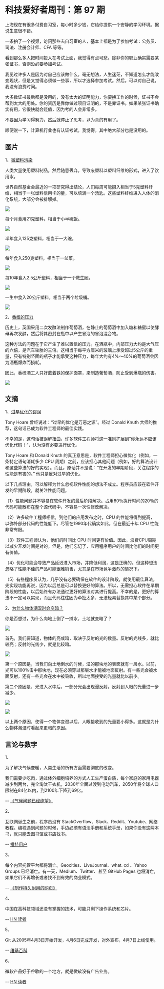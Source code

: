 # 科技爱好者周刊：第 97 期

上海现在有很多付费自习室，每小时多少钱，它给你提供一个安静的学习环境。据说生意很不错。

一条拍了一个视频，访问那些去自习室的人，基本上都是为了参加考试：公务员、司法、注册会计师、CFA 等等。

看到那么多人把时间投入在考试上面，我觉得有点可悲。除非你的职业确实需要某张证书，否则没必要参加考试。

我见过许多人是因为对自己应该做什么，毫无想法，人生迷茫，不知道怎么才能改变现状，但是又觉得必须做一些事，所以才选择参加考试。然后，可以对自己说，我没有浪费时间。

大多数证书最后都是没用的，没有太大的证明能力，你要换工作的时候，证书不会帮到太大的用处。你的资历是靠你做过项目证明的，不是靠证书。如果某张证书确实有用，它很快就会贬值，因为考的人会非常多。

不要因为学习得努力，然后就停止了思考，以为真的有用了。

顺便说一下，计算机行业也有认证考试，我觉得，其中绝大部分也是没用的。

## 图片

1、[微塑料污染](https://graphics.reuters.com/ENVIRONMENT-PLASTIC/0100B4TF2MQ/index.html)

人类大量使用塑料制品，然后随意丢弃，导致废塑料以塑料纤维的形式，进入了饮用水。

世界自然基金会最近的一项研究得出结论，人们每周可能摄入相当于5克塑料纤维，相当于一张塑料信用卡的量，可以填满一个汤匙。这些塑料纤维进入人体的消化系统，大部分会被排解掉。

![](https://www.wangbase.com/blogimg/asset/202001/bg2020010105.jpg)

每个月食用21克塑料，相当于小半碗饭。

![](https://www.wangbase.com/blogimg/asset/202001/bg2020010106.jpg)

半年食入125克塑料，相当于一大碗。

![](https://www.wangbase.com/blogimg/asset/202001/bg2020010107.jpg)

每年食入250克塑料，相当于一盆菜。

![](https://www.wangbase.com/blogimg/asset/202001/bg2020010108.jpg)

每10年食入2.5公斤塑料，相当于一个救生圈。

![](https://www.wangbase.com/blogimg/asset/202001/bg2020010109.jpg)

一生中食入20公斤塑料，相当于两个垃圾桶。

![](https://www.wangbase.com/blogimg/asset/202001/bg2020010110.jpg)

2、[香槟的压力](https://www.atlasobscura.com/articles/history-of-champagne)

历史上，英国采用二次发酵法制作葡萄酒，在静止的葡萄酒中加入糖和糖蜜以使酵母再次发酵，然后将其密封在瓶中以产生冒泡的冒泡混合物。

这种方法的问题在于它产生了难以置信的压力。在酒瓶中，内部压力大约是大气压的六倍，是汽车轮胎的三倍。这相当于每平方厘米的玻璃上承受超过5公斤的重量，只有特别坚固的瓶子才能承受这种压力，每年大约有4%～40%的葡萄酒会因为酒瓶爆炸而损耗。

因此，香槟酒工人只好戴着铁的保护面罩，来制造葡萄酒，防止受到爆瓶的伤害。

![](https://www.wangbase.com/blogimg/asset/202001/bg2020010607.jpg)

## 文摘

1、[过早优化的谬误](https://ubiquity.acm.org/article.cfm?id=1513451)

Tony Hoare 曾经说过：“过早的优化是万恶之源”。经过 Donald Knuth 大师的推荐，这句话已成为软件工程师的最佳实践。

不幸的是，这句话被误解扭曲，许多软件工程师将这一准则扩展到“你永远不应该优化代码！”，认为没有必要进行优化。

Tony Hoare 和 Donald Knuth 的真正意思是，软件工程师担心微优化（例如，一条特定语句消耗多少 CPU 周期）之前，应该担心其他问题（例如，好的算法设计和这些算法的好的实现）。而且，原话并不是说：“在开发的早期阶段，关注程序的性能是有害的。” 他只是反对过早的优化。

以下几点理由，可以解释为什么忽视软件性能的想法不成立。程序员应该在软件开发的早期阶段，就关注性能问题。

（1）性能问题并不容易在软件开发的最后阶段解决。占用80％执行时间的20％的代码可能散布在整个源代码中，不容易一次性修改解决。

（2）许多软件工程师相信，到他们的应用发布之时，CPU 的性能将得到提高，以弥补部分代码的性能低下。尽管在1990年代确实如此，但在最近十年 CPU 性能非常有限。

（3）软件工程师认为，他们的时间比 CPU 时间更有价值。因此，浪费CPU周期以减少开发时间是对的。但是，他们忘记了，应用程序用户的时间比他们的时间更有价值。

（4）优化可能会导致产品延迟进入市场，并降低利润，这是正确的。但这种想法忽略了性能不佳的产品可能很难销售，尤其是在市场竞争激烈的情况下。

（5）有些程序员认为，几乎没有必要确保在软件的设计阶段，就使用最佳算法，先实现功能再说，因为以后总是可以替换更好的算法。所以，无需担心软件在早期阶段的性能，以后始终有办法通过更好的算法对其进行提高。不幸的是，更好的算法不一定可以实现，而且代码往往因为牵扯太多，无法轻易替换其中某个部分。

2、[为什么物体潮湿时会变暗？](https://aryankashyap.com/why-are-some-things-darker-when-wet)

你是否想过，为什么向地上倒了一摊水，土地就变暗了？

![](https://www.wangbase.com/blogimg/asset/202001/bg2020011008.jpg)

首先，我们要知道，物体的亮或暗，取决于反射的光的数量。反射的光线多，就比较亮；反射的光线少，就是比较暗。

![](https://www.wangbase.com/blogimg/asset/202001/bg2020011009.jpg)

第一个原因是，当我们向土地倒水的时候，湿的那块地的表面就有一层水。以前，光可以100%击中那块地，现在必须穿过那层水才能被地面反射。有一些光会被水面反射，还有一些光会在水中被吸收，所以地面接受的光量就比以前少。

第二个原因是，光进入水中后，一部分光会出现漫反射，反射到人眼的光量进一步减少。

![](https://www.wangbase.com/blogimg/asset/202001/bg2020011010.jpg)

![](https://www.wangbase.com/blogimg/asset/202001/bg2020011011.jpg)

以上两个原因，使得一个物体变湿以后，人眼接收到的光量要小得多。这就是为什么物体潮湿时看起来更暗的原因。

## 言论与数字

1、

为了解决气候变暖，人类生活的所有方面需要彻底的改变。

我们需要少吃肉，通过体外细胞培养的方式人工生产蛋白质，每个家庭的家用电器减少到两台，完全淘汰干衣机，2030年全面过渡到电动汽车，2050年将全球人口限制在84亿以内，到2100年下降到69亿。

-- [《气候问题已经绝望》](https://www.thenewatlantis.com/publications/after-climate-despair)

2、

互联网诞生之前，程序员没有 StackOverflow、Slack、Reddit、Youtube、网络教程。编程遇到问题的时候，手边必须有语法手册和系统手册，如果你没有这两本书，就只能去图书馆或书店找书。

-- [推特用户](https://twitter.com/rkunboxed/status/1207301873218154497)

3、

每个内容托管平台都将消亡。Geocities、LiveJournal、what. cd 、Yahoo Groups 已经消亡。有一天，Medium、Twitter、甚至 GitHub Pages 也将消亡，如果它们不再增长或者找不到有效的商业模式。

-- [《制作持久耐用的网页》](https://jeffhuang.com/designed_to_last/)

4、

中国在高科技领域还没有掌握的技术，可能只剩下操作系统和芯片。

-- [HN 读者](https://news.ycombinator.com/item?id=21843913)

5、

Git 从2005年4月3日开始开发，4月6日完成开发，对外宣布，4月7日上线使用。

-- [维基百科](https://en.wikipedia.org/wiki/Git#History)

6、

微软产品好于谷歌的一个地方，就是微软没有广告业务。

-- [HN 读者](https://news.ycombinator.com/item?id=21853885)

